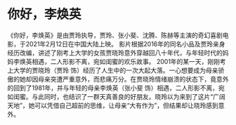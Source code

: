 # 你好，李焕英
  《你好，李焕英》是由贾玲执导，贾玲、张小斐、沈腾、陈赫等主演的奇幻喜剧电影，于2021年2月12日在中国大陆上映。
  影片根据2016年的同名小品及贾玲亲身经历改编，讲述了刚考上大学的女孩贾晓玲意外穿越回八十年代，与年轻时代的妈妈李焕英相遇，二人形影不离，宛如闺蜜的欢乐故事。
  2001年的某一天，刚刚考上大学的贾晓玲（贾玲 饰）经历了人生中的一次大起大落。一心想要成为母亲骄傲的她却因母亲突遭严重意外，而悲痛万分。在贾晓玲情绪崩溃的状态下，竟意外的回到了1981年，并与年轻的母亲李焕英（张小斐 饰）相遇，二人形影不离，宛如闺蜜。与此同时，也结识了一群天真善良的好朋友。晓玲以为来到了这片“广阔天地”，她可以凭借自己超前的思维，让母亲“大有作为”，但结果却让晓玲感到意外。
